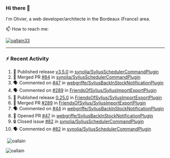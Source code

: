 ### Hi there 👋

I'm Olivier, a web developer/architecte in the Bordeaux (France) area.

📫 How to reach me:

<p> <a href="https://twitter.com/oallain33" target="blank"><img src="https://img.shields.io/twitter/follow/oallain33?logo=twitter&style=for-the-badge" alt="oallain33" /></a> </p>

---

### :zap: Recent Activity

<!--START_SECTION:activity-->
1. 🚀 Published release [v3.5.0](https://github.com/v3.5.0) in [synolia/SyliusSchedulerCommandPlugin](https://github.com/synolia/SyliusSchedulerCommandPlugin)
2. 🎉 Merged PR [#84](https://github.com/synolia/SyliusSchedulerCommandPlugin/pull/84) in [synolia/SyliusSchedulerCommandPlugin](https://github.com/synolia/SyliusSchedulerCommandPlugin)
3. 🗣 Commented on [#47](https://github.com/webgriffe/SyliusBackInStockNotificationPlugin/issues/47) in [webgriffe/SyliusBackInStockNotificationPlugin](https://github.com/webgriffe/SyliusBackInStockNotificationPlugin)
4. 🗣 Commented on [#289](https://github.com/FriendsOfSylius/SyliusImportExportPlugin/issues/289) in [FriendsOfSylius/SyliusImportExportPlugin](https://github.com/FriendsOfSylius/SyliusImportExportPlugin)
5. 🚀 Published release [0.25.0](https://github.com/0.25.0) in [FriendsOfSylius/SyliusImportExportPlugin](https://github.com/FriendsOfSylius/SyliusImportExportPlugin)
6. 🎉 Merged PR [#289](https://github.com/FriendsOfSylius/SyliusImportExportPlugin/pull/289) in [FriendsOfSylius/SyliusImportExportPlugin](https://github.com/FriendsOfSylius/SyliusImportExportPlugin)
7. 🗣 Commented on [#44](https://github.com/webgriffe/SyliusBackInStockNotificationPlugin/issues/44) in [webgriffe/SyliusBackInStockNotificationPlugin](https://github.com/webgriffe/SyliusBackInStockNotificationPlugin)
8. 💪 Opened PR [#47](https://github.com/webgriffe/SyliusBackInStockNotificationPlugin/pull/47) in [webgriffe/SyliusBackInStockNotificationPlugin](https://github.com/webgriffe/SyliusBackInStockNotificationPlugin)
9. 🔒 Closed issue [#82](https://github.com/synolia/SyliusSchedulerCommandPlugin/issues/82) in [synolia/SyliusSchedulerCommandPlugin](https://github.com/synolia/SyliusSchedulerCommandPlugin)
10. 🗣 Commented on [#82](https://github.com/synolia/SyliusSchedulerCommandPlugin/issues/82) in [synolia/SyliusSchedulerCommandPlugin](https://github.com/synolia/SyliusSchedulerCommandPlugin)
<!--END_SECTION:activity-->

<p>&nbsp;<img align="center" src="https://github-readme-stats.vercel.app/api?username=oallain&show_icons=true&locale=en" alt="oallain" /></p>

<p><img align="center" src="https://github-readme-streak-stats.herokuapp.com/?user=oallain&" alt="oallain" /></p>

